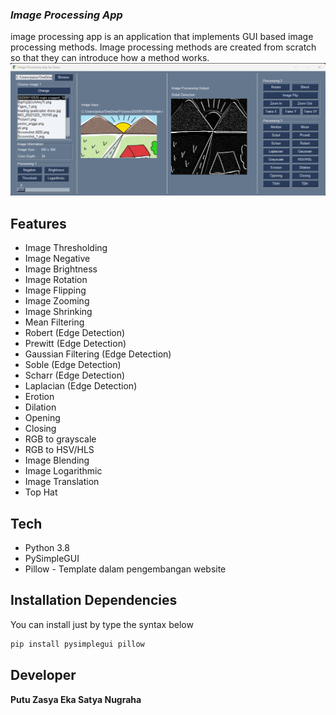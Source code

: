 ### _Image Processing App_


image processing app is an application that implements GUI based image processing methods. Image processing methods are created from scratch so that they can introduce how a method works.
![Alt text](https://github.com/zasyasatya/image-processing-app/blob/master/app.png "App")

## Features

- Image Thresholding
- Image Negative
- Image Brightness
- Image Rotation
- Image Flipping
- Image Zooming
- Image Shrinking
- Mean Filtering
- Robert (Edge Detection)
- Prewitt (Edge Detection)
- Gaussian Filtering (Edge Detection)
- Soble (Edge Detection)
- Scharr (Edge Detection)
- Laplacian (Edge Detection)
- Erotion
- Dilation
- Opening
- Closing
- RGB to grayscale
- RGB to HSV/HLS
- Image Blending
- Image Logarithmic
- Image Translation
- Top Hat


## Tech

- Python 3.8
- PySimpleGUI
- Pillow - Template dalam pengembangan website


## Installation Dependencies

You can install just by type the syntax below
```sh
pip install pysimplegui pillow
```

## Developer

**Putu Zasya Eka Satya Nugraha**

